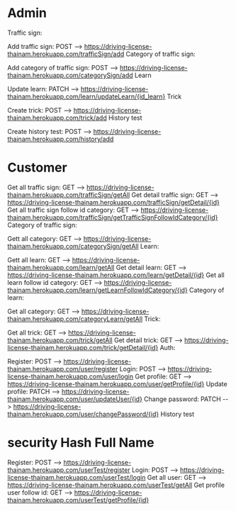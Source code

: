 # Admin
Traffic sign:

Add traffic sign: POST --> https://driving-license-thainam.herokuapp.com/trafficSign/add
Category of traffic sign:

Add category of traffic sign: POST --> https://driving-license-thainam.herokuapp.com/categorySign/add
Learn

Update learn: PATCH --> https://driving-license-thainam.herokuapp.com/learn/updateLearn/{id_learn}
Trick

Create trick: POST --> https://driving-license-thainam.herokuapp.com/trick/add
History test

Create history test: POST --> https://driving-license-thainam.herokuapp.com/history/add
# Customer
Get all traffic sign: GET --> https://driving-license-thainam.herokuapp.com/trafficSign/getAll
Get detail traffic sign: GET --> https://driving-license-thainam.herokuapp.com/trafficSign/getDetail/{id}
Get all traffic sign follow id category: GET --> https://driving-license-thainam.herokuapp.com/trafficSign/getTrafficSignFollowIdCategory/{id}
Category of traffic sign:

Gett all category: GET --> https://driving-license-thainam.herokuapp.com/categorySign/getAll
Learn:

Gett all learn: GET --> https://driving-license-thainam.herokuapp.com/learn/getAll
Get detail learn: GET --> https://driving-license-thainam.herokuapp.com/learn/getDetail/{id}
Get all learn follow id category: GET --> https://driving-license-thainam.herokuapp.com/learn/getLearnFollowIdCategory/{id}
Category of learn:

Get all category: GET --> https://driving-license-thainam.herokuapp.com/categoryLearn/getAll
Trick:

Get all trick: GET --> https://driving-license-thainam.herokuapp.com/trick/getAll
Get detail trick: GET --> https://driving-license-thainam.herokuapp.com/trick/getDetail/{id}
Auth:

Register: POST --> https://driving-license-thainam.herokuapp.com/user/register
Login: POST --> https://driving-license-thainam.herokuapp.com/user/login
Get profile: GET --> https://driving-license-thainam.herokuapp.com/user/getProfile/{id}
Update profile: PATCH --> https://driving-license-thainam.herokuapp.com/user/updateUser/{id}
Change password: PATCH --> https://driving-license-thainam.herokuapp.com/user/changePassword/{id}
History test
# security Hash Full Name
Register: POST --> https://driving-license-thainam.herokuapp.com/userTest/register
Login: POST --> https://driving-license-thainam.herokuapp.com/userTest/login
Get all user: GET --> https://driving-license-thainam.herokuapp.com/userTest/getAll
Get profile user follow id: GET --> https://driving-license-thainam.herokuapp.com/userTest/getProfile/{id}
